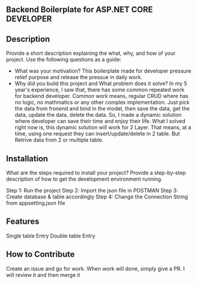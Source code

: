 ## Backend Boilerplate for ASP.NET CORE DEVELOPER

## Description

Provide a short description explaining the what, why, and how of your project. Use the following questions as a guide:

- What was your motivation? 
	This boilerplate made for developer pressure relief purpose and release the pressue in daily work.
- Why did you build this project and What problem does it solve?
	In my 5 year's experience, I saw that, there has some common repeated work for backend developer. Common work means, regular CRUD where has no logic, no mathmatics or any other complex implementation. 
	Just pick the data from fronend and bind in the model, then save the data, get the data, update the data, delete the data. 
	So, I made a dynamic solution where developer can save their time and enjoy their life. What I solved right now is, this dynamic solution will work for 2 Layer.
	That means, at a time, using one request they can insert/update/delete in 2 table. But Retrive data from 2 or multiple table.


## Installation

What are the steps required to install your project? Provide a step-by-step description of how to get the development environment running.

Step 1: Run the project
Step 2: Import the json file in POSTMAN
Step 3: Create database & table accordingly
Step 4: Change the Connection String from appsetting.json file

## Features

Single table Entry
Double table Entry


## How to Contribute

Create an issue and go for work. When work will done, simply give a PR. I will review it and then merge it
